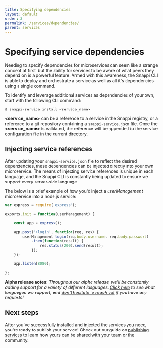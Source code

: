 ```yaml
---
title: Specifying dependencies
layout: default
order: 2
permalink: /services/dependencies/
parent: services
---
```


# Specifying service dependencies
Needing to specify dependencies for microservices can seem like a strange concept at first, but the ability for services 
to be aware of what peers they depend on is a powerful feature. Armed with this awareness, the Snappi CLI is able to 
deploy and orchestrate a service as well as all it's dependencies using a single command. 

To identify and leverage additional services as dependencies of your own, start with the following CLI command:

```
$ snappi-service install <service_name>
```

**\<service_name\>** can be a reference to a service in the Snappi registry, or a reference to a git repository containing 
a `snappi-service.json` file. Once the **\<service_name\>** is validated, the reference will be appended to the 
service configuration file in the current directory. 

## Injecting service references
After updating your `snappi-service.json` file to reflect the desired dependencies, these dependencies can be injected 
directly into your own microservice. The means of injecting service references is unique in each language, and the 
Snappi CLI is constantly being updated to ensure we support every server-side language. 

The below is a brief example of how you'd inject a *userManagement* microservice into a node.js service:

```js
var express = require('express');

exports.init = function(userManagement) {
    
    const app = express();
    
    app.post('/login', function(req, res) {
        userManagement.login(req.body.username, req.body.password)
            .then(function(result) {
                res.status(200).send(result);
            });
    });
    
    app.listen(8080);
    
};
```

**Alpha release notes**: *Throughout our alpha release, we'll be constantly adding support for a variety of different 
languages. [Click here]() to see what languages we support, and [don't hesitate to reach out](mailto:team@snappi.io) 
if you have any requests!*

## Next steps
After you've successfully installed and injected the services you need, you're ready to publish your service! Check out 
our guide on [publishing services](/services/publishing) to learn how yours can be shared with your team or the community.
